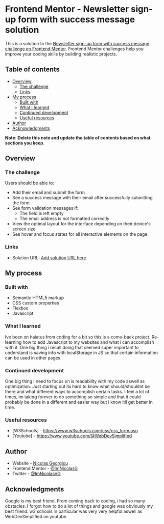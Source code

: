 # Frontend Mentor - Newsletter sign-up form with success message solution

This is a solution to the [Newsletter sign-up form with success message challenge on Frontend Mentor](https://www.frontendmentor.io/challenges/newsletter-signup-form-with-success-message-3FC1AZbNrv). Frontend Mentor challenges help you improve your coding skills by building realistic projects. 

## Table of contents

- [Overview](#overview)
  - [The challenge](#the-challenge)
  - [Links](#links)
- [My process](#my-process)
  - [Built with](#built-with)
  - [What I learned](#what-i-learned)
  - [Continued development](#continued-development)
  - [Useful resources](#useful-resources)
- [Author](#author)
- [Acknowledgments](#acknowledgments)

**Note: Delete this note and update the table of contents based on what sections you keep.**

## Overview

### The challenge

Users should be able to:

- Add their email and submit the form
- See a success message with their email after successfully submitting the form
- See form validation messages if:
  - The field is left empty
  - The email address is not formatted correctly
- View the optimal layout for the interface depending on their device's screen size
- See hover and focus states for all interactive elements on the page

### Links

- Solution URL: [Add solution URL here](https://github.com/ImNicolasG/newsletter-sign-up-challenge)

## My process

### Built with

- Semantic HTML5 markup
- CSS custom properties
- Flexbox
- Javascript


### What I learned

Ive been on haiatus from coding for a bit so this is a come-back project. Re-learning how to add Javascript to my websites and what i can accomplish with it. One big thing i recall doing that seemed super important to understand is saving info with localStorage in JS so that certain information can be used in other pages.


### Continued development

One big thing i need to focus on is readability with my code aswell as optimization. Just starting out its hard to know what should/shouldnt be there and what different ways to accomplish certain tasks. I feel a lot of times, im taking forever to do something so simple and that it could probably be done in a different and easier way but i know itll get better in time.

### Useful resources

- [W3Schools] - https://www.w3schools.com/css/css_form.asp
- [Youtube] - https://www.youtube.com/@WebDevSimplified

## Author

- Website - [Nicolas Georgiou](https://imnicolasg.github.io/Portfolio/)
- Frontend Mentor - [@ImNicolasG](https://www.frontendmentor.io/profile/ImNicolasG)
- Twitter - [@ImNicolasVG](https://www.twitter.com/ImNicolasVG)

## Acknowledgments

Google is my best friend. From coming back to coding, i had so many obstacles. I forgot how to do a lot of things and google was obviously my best friend. w3 schools in particular was very very helpful aswell as WebDevSimplified on youtube.